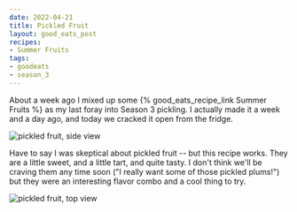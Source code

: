 ```yaml
---
date: 2022-04-21
title: Pickled Fruit
layout: good_eats_post
recipes:
- Summer Fruits
tags:
- goodeats
- season_3
---
```


About a week ago I mixed up some {% good_eats_recipe_link Summer Fruits %} as my
last foray into Season 3 pickling. I actually made it a week and a day ago, and
today we cracked it open from the fridge.

![pickled fruit, side view](https://lh3.googleusercontent.com/pw/AM-JKLVyaJRyPx18C2JmWXVBkrfKq7vCHVQCz-i1savoCdJ7vIM3BqXCkvsNKxFbaevL6ZHoyhQr0oxgLGbSIa55dgPW8GJfyuqCkH_BbL7zTLU6bfxrBt9fFUH4VfHECwOxwGKjMl35dHbWWWUYmVlaZxdg=w600)

Have to say I was skeptical about pickled fruit -- but this recipe works. They are
a little sweet, and a little tart, and quite tasty. I don't think we'll be craving
them any time soon ("I really want some of those pickled plums!") but they were an
interesting flavor combo and a cool thing to try.

![pickled fruit, top view](https://lh3.googleusercontent.com/pw/AM-JKLXbehoE2yu-4LBwOSYfbjyHVg29s6iVe0CE0uctsr_IKEXvoAVXRWUwXAg0yDB188-bLZsd1tkz4vUEAJlEJoDS4dDpL_fQgzSDSfm3mDvslngh3o3y1K6_4p4LiHUE7spnU4TuFjngddqSO0WdAr4q=w600)
